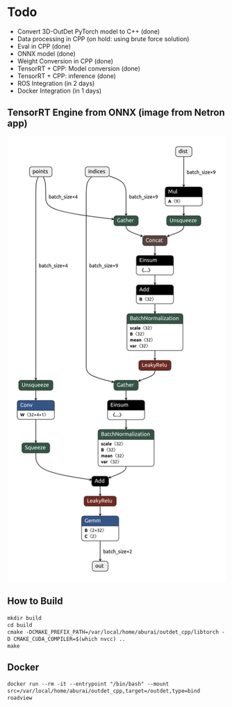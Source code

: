 # Todo
* Convert 3D-OutDet PyTorch model to C++ (done)
* Data processing in CPP (on hold: using brute force solution)
* Eval in CPP (done)
* ONNX model (done)
* Weight Conversion in CPP (done)
* TensorRT + CPP: Model conversion (done)
* TensorRT + CPP: inference (done)
* ROS Integration (in 2 days)
* Docker Integration (in 1 days)

## TensorRT Engine from ONNX (image from Netron app)
![ONNX model from outdet](outdet.onnx.png "Onnx Model")


## How to Build 
``` 
mkdir build 
cd build 
cmake -DCMAKE_PREFIX_PATH=/var/local/home/aburai/outdet_cpp/libtorch -D CMAKE_CUDA_COMPILER=$(which nvcc) ..
make

```

## Docker
``` 
docker run --rm -it --entrypoint "/bin/bash" --mount src=/var/local/home/aburai/outdet_cpp,target=/outdet,type=bind roadview
```
